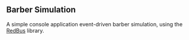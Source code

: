 ## Barber Simulation
A simple console application event-driven barber simulation, using the [RedBus](https://github.com/mxjones/RedBus) library.
